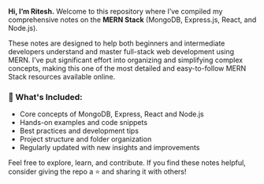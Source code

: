 **Hi, I’m Ritesh.**
Welcome to this repository where I’ve compiled my comprehensive notes on the **MERN Stack** (MongoDB, Express.js, React, and Node.js).

These notes are designed to help both beginners and intermediate developers understand and master full-stack web development using MERN. I’ve put significant effort into organizing and simplifying complex concepts, making this one of the most detailed and easy-to-follow MERN Stack resources available online.

### 📘 What's Included:

* Core concepts of MongoDB, Express, React and Node.js
* Hands-on examples and code snippets
* Best practices and development tips
* Project structure and folder organization
* Regularly updated with new insights and improvements

Feel free to explore, learn, and contribute. If you find these notes helpful, consider giving the repo a ⭐ and sharing it with others!

